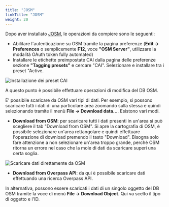 ```yaml
---
title: "JOSM"
linkTitle: "JOSM"
weight: 20
---
```


Dopo aver installato [JOSM], le operazioni da compiere sono le seguenti:

- Abilitare l'autenticazione su OSM tramite la pagina preferenze (**Edit -> Preferences** o semplicemente **F12**, voce **"OSM Server"**, utilizzare la modalità OAuth token fully automated)
- Installare le etichette preimpostate CAI dalla pagina delle preferenze sezione **"Tagging presets"** e cercare "CAI". Selezionare e installare tra i preset "Active.

![Installazione dei preset CAI](/img/josm/josm_installing_cai_presets.png)

A questo punto è possibile effettuare operazioni di modifica del DB OSM.

E' possibile scaricare da OSM vari tipi di dati. Per esempio, si possono scaricare tutti i dati di una particolare area zoomando sulla stessa e quindi selezionando tramite il menù **File -> Download data...**. Esistono vari modi.

- **Download from OSM**: per scaricare tutti i dati presenti in un'area si può scegliere il tab "Download from OSM". Si apre la cartografia di OSM, è possibile selezionare un'area rettangolare e quindi effettuare l'operazione di download premendo il tasto "Download". Bisogna solo fare attenzione a non selezionare un'area troppo grande, perché OSM ritorna un errore nel caso che la mole di dati da scaricare superi una certa soglia.

![Scaricare dati direttamente da OSM](/img/josm/josm_download_from_osm.png)

- **Download from Overpass API**: da qui è possibile scaricare dati effettuando una ricerca Overpass API.

In alternativa, possono essere scaricati i dati di un singolo oggetto del DB OSM tramite la voce di menù **File -> Download Object**. Qui va scelto il tipo di oggetto e l'ID.

[JOSM]: https://josm.openstreetmap.de/
